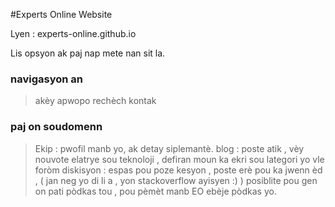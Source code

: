 #Experts Online Website

Lyen : experts-online.github.io

Lis opsyon ak paj nap mete nan sit la.

### navigasyon an
>akèy
>apwopo
>rechèch
>kontak


### paj on soudomenn

>Ekip : pwofil manb yo, ak detay siplemantè.
>blog : poste atik , vèy nouvote elatrye sou teknoloji , defiran moun ka ekri sou lategori yo vle
>foròm diskisyon : espas pou poze kesyon , poste erè pou ka jwenn èd , ( jan neg yo di li a , yon stackoverflow ayisyen :) )
> posiblite pou gen on pati pòdkas tou , pou pèmèt manb EO ebèje pòdkas yo.



